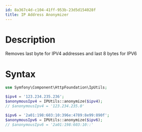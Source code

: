 ```yaml
---
id: 8a367c4d-c104-41ff-953b-23d5d154028f
title: IP Address Anonymizer
---
```


# Description

Removes last byte for IPV4 addresses and last 8 bytes for IPV6

# Syntax

``` php
use Symfony\Component\HttpFoundation\IpUtils;

$ipv4 = '123.234.235.236';
$anonymousIpv4 = IPUtils::anonymize($ipv4);
// $anonymousIpv4 = '123.234.235.0'

$ipv6 = '2a01:198:603:10:396e:4789:8e99:890f';
$anonymousIpv6 = IPUtils::anonymize($ipv6);
// $anonymousIpv6 = '2a01:198:603:10::'
```
